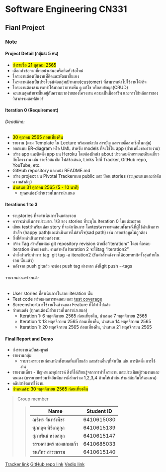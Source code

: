 Software Engineering CN331
=====================

Fianl Project
---------------------

### Note
#### Project Detail (กลุ่มละ 5 คน)
- <mark>ส่งรายชื่อ 21 ตุลาคม 2565</mark>
- เลือกหัวข้อจากที่เคยนำเสนอหรือคิดหัวข้อใหม่
- โครงงานต้องเป็นงานที่คิดและพัฒนาขึ้นเอง
- โครงงานต้องเป็นประโยชน์ต่อกลุ่มเป้าหมาย(customer) ที่สามารถนำไปใช้งานได้จริง
- โครงงานต้องสามารถทำได้มากกว่าการเพิ่ม ดู แก้ไข หรือลบข้อมูล(CRUD)
- คะแนนสุดท้ายจะขึ้นอยู่กับความยากง่ายของโครงงาน ความเป็นมืออาชีพ และการใช้หลักการของ
วิศวกรรมซอฟต์แวร์


#### Iteration 0 (Requirement)
###### Deadline:
- <mark>30 ตุลาคม 2565 ก่อนเที่ยงคืน</mark>
- รายงาน (ตาม Template ใน Lecture พร้อมหน้าปก สารบัญ และรายชื่อสมาชิกในกลุ่ม)
- ออกแบบ ER-diagram หรือ UML สำหรับ models ที่จะใช้ใน app (ส่วนหนึ่งของรายงาน)
- สร้าง app และติตตั้ง app บน Heroku โดยต้องมีหน้า about ประกอบด้วยรายละเอียดเกี่ยวกับโครงงาน
เช่น รายชื่อสมาชิก ไฟล์ข้อเสนอ, Links ไปที่ Tracker, GitHub repo, YouTube, etc.
- GitHub repository และหน้า README.md
- สร้าง project บน Pivotal Trackerแบบ public และ ป้อน stories (ระบุคะแนนและลำดับความสำคัญ)
- <mark>นำเสนอ 31 ตุลาคม 2565 (5 - 10 นาที)</mark> 
    - ทุกคนต้องมีส่วนรวมในการนำเสนอ


#### Iterations 1 to 3
- ระบุstories ที่จะดำเนินการในแต่ละรอบ
- ควรจะดำเนินการประมาณ 1/3 ของ stories ที่ระบุใน Iteration 0 ในแต่ะละรอบ
- เขียน testสำหรับแต่ละ story ที่จะดำเนินการ โดยtestควรจะทดสอบทั้งกรณีที่ผู้ใช้ดำเนินการสำเร็จ
(happy path)และดำเนินการไม่สำเร็จ(sad path) เช่น กรอกข้อมูลไม่ถูกต้อง
- สิ่งที่ต้องดำเนินการก่อนส่งงาน:
- สร้าง Tag สำหรับแต่ละ git repository revision ด้วยชื่อ“iteration𝑖” โดย𝑖 คือรอบ iteration
ตัวอย่างเช่น งานสำหรับ Iteration 2 จะใช้tag “iteration2”
- คำสั่งสำหรับทำการ tag: git tag -a iteration2 (รันคำสั่งหลังจากได้commitครั้งสุดท้ายในรอบ
นั้นแล้ว)
- หลังจาก push gitแล้ว จะต้อง push tag ต่างหาก ดังนี้git push --tags

###### รายงานความก้าวหน้า
- User stories ที่ดำเนินการในรอบ iteration นั้น
- Test code พร้อมผลการทดสอบ และ [test coverage](https://django-testing-docs.readthedocs.io/en/latest/coverage.html)
- Screenshortการใช้งานในส่วนของ Feature ที่ได้ทำไปแล้ว
- กำหนดส่ง (ทุกคนต้องมีส่วนรวมในการนำเสนอ)
    - Iteration 1: 6 พฤศจิกายน 2565 ก่อนเที่ยงคืน, นำเสนอ 7 พฤศจิกายน 2565
    - Iteration 1: 13 พฤศจิกายน 2565 ก่อนเที่ยงคืน, นำเสนอ 14 พฤศจิกายน 2565
    - Iteration 1: 20 พฤศจิกายน 2565 ก่อนเที่ยงคืน, นำเสนอ 21 พฤศจิกายน 2565


#### Final Report and Demo
- ส่งรายงานฉบับสมบูรณ์
- รายงานกลุ่ม 
    - รวบรวมรายงานก่อนหน้าทั้งหมดที่แก้ไขแล้ว และส่วนอื่นๆที่จำเป็น เช่น การติดตั้ง การใช้
    งาน
- รายงานเดี่ยว - ปัญหาและอุปสรรค์ สิ่งที่ได้เรียนรู้จากการทำโครงงาน และประเมิณผู้ร่วมงานและตนเอง
(บรรยายพร้อมจัดอันดับการมีส่วนร่วม 1,2,3,4 ห้ามให้เท่ากัน ห้ามสลับกันให้คะแนน)
- คลิปสาธิตการใช้งาน
- <mark>กำหนดส่ง: 30 พฤศจิกายน 2565 ก่อนเที่ยงคืน</mark>


> Group member
>> |          Name         |  Student ID  |
>> |-----------------------|--------------|
>> |     ณธิพร จันทร์เพ็ชร     |  6410615030  |
>> |     ศุภกฤต นิธิเกตุกุล     |  6410615139  |
>> |     สุภาพันธ์ หง่อสกุล     |  6410615147  |
>> |  ธรรมศาสตร์ ทองแกมแก้ว  |  6410685033  |
>> |     ธนภัทร สาระธรรม     |  6410615140  |



[Tracker link]()
[GitHub repo link](https://github.com/FinalProject331/CN331-FinalProject.git) 
[Vedio link]()
